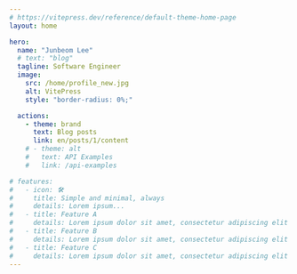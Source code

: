 ```yaml
---
# https://vitepress.dev/reference/default-theme-home-page
layout: home

hero:
  name: "Junbeom Lee"
  # text: "blog"
  tagline: Software Engineer
  image:
    src: /home/profile_new.jpg
    alt: VitePress
    style: "border-radius: 0%;"

  actions:
    - theme: brand
      text: Blog posts
      link: en/posts/1/content
    # - theme: alt
    #   text: API Examples
    #   link: /api-examples

# features:
#   - icon: 🛠️
#     title: Simple and minimal, always
#     details: Lorem ipsum...
#   - title: Feature A
#     details: Lorem ipsum dolor sit amet, consectetur adipiscing elit
#   - title: Feature B
#     details: Lorem ipsum dolor sit amet, consectetur adipiscing elit
#   - title: Feature C
#     details: Lorem ipsum dolor sit amet, consectetur adipiscing elit
---
```



